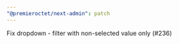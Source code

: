 ```yaml
---
"@premieroctet/next-admin": patch
---
```


Fix dropdown - filter with non-selected value only (#236)
